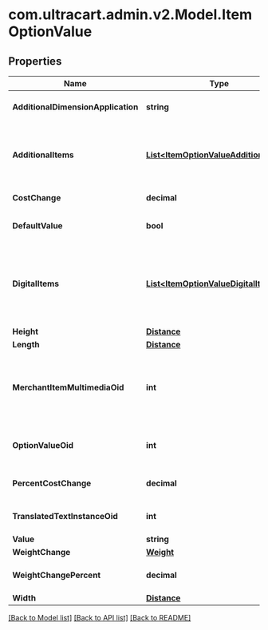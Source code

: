 
# com.ultracart.admin.v2.Model.ItemOptionValue

## Properties

Name | Type | Description | Notes
------------ | ------------- | ------------- | -------------
**AdditionalDimensionApplication** | **string** | Additional dimensions application | [optional] 
**AdditionalItems** | [**List&lt;ItemOptionValueAdditionalItem&gt;**](ItemOptionValueAdditionalItem.md) | Additional items to add to the order if this value is selected | [optional] 
**CostChange** | **decimal** | Cost change | [optional] 
**DefaultValue** | **bool** | True if default value | [optional] 
**DigitalItems** | [**List&lt;ItemOptionValueDigitalItem&gt;**](ItemOptionValueDigitalItem.md) | Digital items to allow the customer to download if this option value is selected | [optional] 
**Height** | [**Distance**](Distance.md) |  | [optional] 
**Length** | [**Distance**](Distance.md) |  | [optional] 
**MerchantItemMultimediaOid** | **int** | Multimedia object identifier associated with this option value | [optional] 
**OptionValueOid** | **int** | Option value object identifier | [optional] 
**PercentCostChange** | **decimal** | Percentage cost change | [optional] 
**TranslatedTextInstanceOid** | **int** | Translated text instance id | [optional] 
**Value** | **string** | Value | [optional] 
**WeightChange** | [**Weight**](Weight.md) |  | [optional] 
**WeightChangePercent** | **decimal** | Percentage weight change | [optional] 
**Width** | [**Distance**](Distance.md) |  | [optional] 

[[Back to Model list]](../README.md#documentation-for-models)
[[Back to API list]](../README.md#documentation-for-api-endpoints)
[[Back to README]](../README.md)

